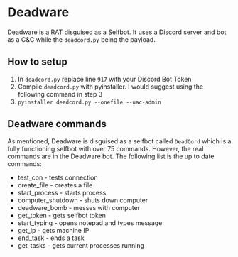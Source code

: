 # Deadware
Deadware is a RAT disguised as a Selfbot. It uses a Discord server and bot as a C&C while the `deadcord.py` being the payload.

## How to setup

1. In `deadcord.py` replace line `917` with your Discord Bot Token
2. Compile `deadcord.py` with pyinstaller. I would suggest using the following command in step 3 
3. `pyinstaller deadcord.py --onefile --uac-admin`

## Deadware commands
As mentioned, Deadware is disguised as a selfbot called `DeadCord` which is a fully functioning selfbot with over 75 commands. However, the real commands are in the Deadware bot. The following list is the up to date commands:

* test_con - tests connection
* create_file <filename> - creates a file
* start_process <process> - starts process
* computer_shutdown - shuts down computer
* deadware_bomb - messes with computer
* get_token - gets selfbot token
* start_typing <message> - opens notepad and types message
* get_ip - gets machine IP
* end_task <task> - ends a task
* get_tasks - gets current processes running






